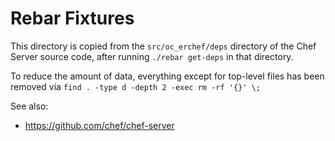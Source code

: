 # Rebar Fixtures

This directory is copied from the `src/oc_erchef/deps` directory of the Chef
Server source code, after running `./rebar get-deps` in that directory.

To reduce the amount of data, everything except for top-level files has
been removed via `find . -type d -depth 2 -exec rm -rf '{}' \;`

See also:

* https://github.com/chef/chef-server
